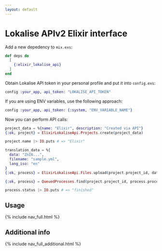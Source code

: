 ```yaml
---
layout: default
---
```


# Lokalise APIv2 Elixir interface

Add a new depedency to `mix.exs`:

```elixir
def deps do
  [
    {:elixir_lokalise_api}
  ]
end
```

Obtain Lokalise API token in your personal profile and put it into `config.exs`:

```elixir
config :your_app, api_token: "LOKALISE_API_TOKEN"
```

If you are using ENV variables, use the following approach:

```elixir
config :your_app, api_token: {:system, "ENV_VARIABLE_NAME"}
```

Now you can perform API calls:

```elixir
project_data = %{name: "Elixir", description: "Created via API"}
{:ok, project} = ElixirLokaliseApi.Projects.create(project_data)

project.name |> IO.puts # => "Elixir"

translation_data = %{
  data: "ZnI6...",
  filename: "sample.yml",
  lang_iso: "en"
}
{:ok, process} = ElixirLokaliseApi.Files.upload(project.project_id, data)

{:ok, process} = QueuedProcesses.find(project.project_id, process.process_id)

process.status |> IO.puts # => "finished"
```

## Usage

<nav class="index">
  {% include nav_full.html %}
</nav>

## Additional info

<nav class="index">
  {% include nav_full_additional.html %}
</nav>
